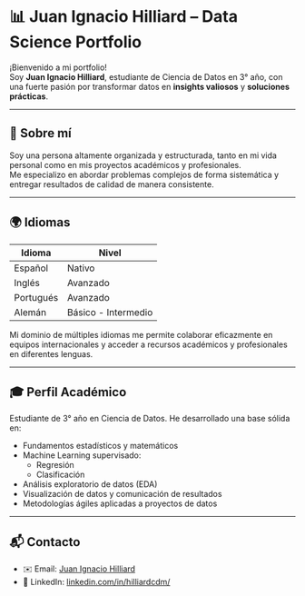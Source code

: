 # 📊 Juan Ignacio Hilliard – Data Science Portfolio

¡Bienvenido a mi portfolio!  
Soy **Juan Ignacio Hilliard**, estudiante de Ciencia de Datos en 3° año, con una fuerte pasión por transformar datos en **insights valiosos** y **soluciones prácticas**.

---

## 🎯 Sobre mí

Soy una persona altamente organizada y estructurada, tanto en mi vida personal como en mis proyectos académicos y profesionales.  
Me especializo en abordar problemas complejos de forma sistemática y entregar resultados de calidad de manera consistente.

---

## 🌍 Idiomas

| Idioma    | Nivel             |
|-----------|-------------------|
| Español   | Nativo            |
| Inglés    | Avanzado          |
| Portugués | Avanzado          |
| Alemán    | Básico - Intermedio |

Mi dominio de múltiples idiomas me permite colaborar eficazmente en equipos internacionales y acceder a recursos académicos y profesionales en diferentes lenguas.

---

## 🎓 Perfil Académico

Estudiante de 3° año en Ciencia de Datos. He desarrollado una base sólida en:

- Fundamentos estadísticos y matemáticos
- Machine Learning supervisado:  
  - Regresión  
  - Clasificación
- Análisis exploratorio de datos (EDA)
- Visualización de datos y comunicación de resultados
- Metodologías ágiles aplicadas a proyectos de datos

---

## 📬 Contacto

- ✉️ Email: [Juan Ignacio Hilliard](mailto:hilliard.cdm@gmail.com)  
- 💼 LinkedIn: [linkedin.com/in/hilliardcdm/]([https://www.linkedin.com/in/hilliardcdm/])
